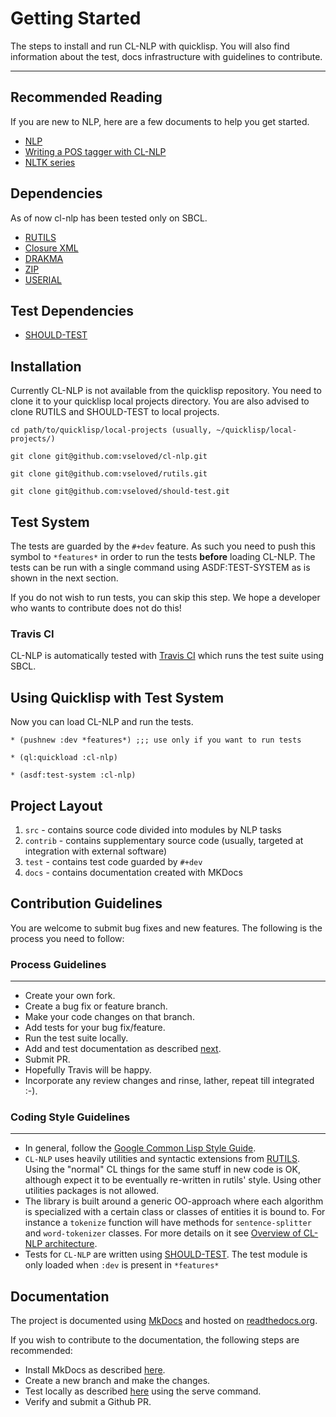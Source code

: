 # Getting Started

The steps to install and run CL-NLP with quicklisp. You will also find
information about the test, docs infrastructure with guidelines to contribute.

---

## Recommended Reading

If you are new to NLP, here are a few documents to help you get started.

- [NLP](http://en.wikipedia.org/wiki/Natural_language_processing)
- [Writing a POS tagger with CL-NLP](../user-guide/examples/eng-pos-tagger.md)
- [NLTK series](http://lisp-univ-etc.blogspot.com/search/label/nltk)

## Dependencies

As of now cl-nlp has been tested only on SBCL.

- [RUTILS](https://github.com/vseloved/rutils.git)
- [Closure XML](http://common-lisp.net/project/cxml/)
- [DRAKMA](http://weitz.de/drakma/)
- [ZIP](http://common-lisp.net/project/zip/)
- [USERIAL](http://nklein.com/software/unet/userial/)

## Test Dependencies

- [SHOULD-TEST](http://github.com/vseloved/should-test)

## Installation

Currently CL-NLP is not available from the quicklisp repository. You need to
clone it to your quicklisp local projects directory.
You are also advised to clone RUTILS and SHOULD-TEST to local projects.

```
cd path/to/quicklisp/local-projects (usually, ~/quicklisp/local-projects/)

git clone git@github.com:vseloved/cl-nlp.git

git clone git@github.com:vseloved/rutils.git

git clone git@github.com:vseloved/should-test.git
```

## Test System

The tests are guarded by the ```#+dev``` feature. As such you need to push this
symbol to ```*features*``` in order to run the tests **before** loading CL-NLP.
The tests can be run with a single command using ASDF:TEST-SYSTEM
as is shown in the next section.

If you do not wish to run tests, you can skip this step.
We hope a developer who wants to contribute does not do this!

### Travis CI

CL-NLP is automatically tested with [Travis CI](https://travis-ci.org/vseloved/cl-nlp)
which runs the test suite using SBCL.

## Using Quicklisp with Test System

Now you can load CL-NLP and run the tests.

```
* (pushnew :dev *features*) ;;; use only if you want to run tests

* (ql:quickload :cl-nlp)

* (asdf:test-system :cl-nlp)

```

## Project Layout

1. `src` - contains source code divided into modules by NLP tasks
2. `contrib` - contains supplementary source code
   (usually, targeted at integration with external software)
2. `test` - contains test code guarded by ```#+dev```
3. `docs` - contains documentation created with MKDocs

## Contribution Guidelines

You are welcome to submit bug fixes and new features.
The following is the process you need to follow:

### Process Guidelines

---

- Create your own fork.
- Create a bug fix or feature branch.
- Make your code changes on that branch.
- Add tests for your bug fix/feature.
- Run the test suite locally.
- Add and test documentation as described [next](getting-started.md#Documentation).
- Submit PR.
- Hopefully Travis will be happy.
- Incorporate any review changes and rinse, lather, repeat till integrated :-).

### Coding Style Guidelines

---

- In general, follow the [Google Common Lisp Style Guide](https://google.github.io/styleguide/lispguide.xml).
- `CL-NLP` uses heavily utilities and syntactic extensions from
  [RUTILS](http://github.com/vseloved/rutils).
  Using the "normal" CL things for the same stuff in new code is OK,
  although expect it to be eventually re-written in rutils' style.
  Using other utilities packages is not allowed.
- The library is built around a generic OO-approach where each algorithm
  is specialized with a certain class or classes of entities it is bound to.
  For instance a `tokenize` function will have methods for `sentence-splitter`
  and `word-tokenizer` classes. For more details on it see
  [Overview of CL-NLP architecture](http://lisp-univ-etc.blogspot.com/2013/02/natural-language-meta-processing-with.html).
- Tests for `CL-NLP` are written using [SHOULD-TEST](http://github.com/vseloved/should-test).
  The test module is only loaded when `:dev` is present in `*features*`

## Documentation

The project is documented using [MkDocs](http://www.mkdocs.org) and hosted on
[readthedocs.org](http://cl-nlp.readthedocs.org).

If you wish to contribute to the documentation, the following steps are
recommended:

- Install MkDocs as described [here](http://www.mkdocs.org/#installation).
- Create a new branch and make the changes.
- Test locally as described [here](http://www.mkdocs.org/#getting-started)
  using the serve command.
- Verify and submit a Github PR.
